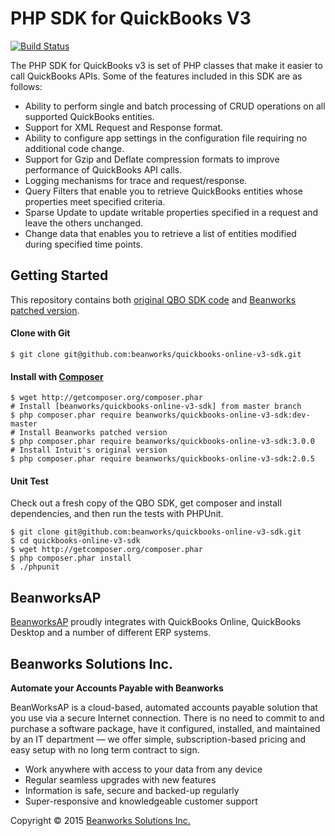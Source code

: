 # PHP SDK for QuickBooks V3

[![Build Status](https://api.travis-ci.org/beanworks/quickbooks-online-v3-sdk.svg?branch=master)](https://travis-ci.org/beanworks/quickbooks-online-v3-sdk)

The PHP SDK for QuickBooks v3 is set of PHP classes that make it easier to call QuickBooks APIs.  Some of the features included in this SDK are as follows:

- Ability to perform single and batch processing of CRUD operations on all supported QuickBooks entities.
- Support for XML Request and Response format.
- Ability to configure app settings in the configuration file requiring no additional code change.
- Support for Gzip and Deflate compression formats to improve performance of QuickBooks API calls.
- Logging mechanisms for trace and request/response.
- Query Filters that enable you to retrieve QuickBooks entities whose properties meet specified criteria.
- Sparse Update to update writable properties specified in a request and leave the others unchanged.
- Change data that enables you to retrieve a list of entities modified during specified time points.

## Getting Started

This repository contains both [original QBO SDK code](https://github.com/beanworks/quickbooks-online-v3-sdk/tree/intuit) and [Beanworks patched version](https://github.com/beanworks/quickbooks-online-v3-sdk/tree/beanworks).

#### Clone with Git

```shell
$ git clone git@github.com:beanworks/quickbooks-online-v3-sdk.git
```

#### Install with [Composer](https://getcomposer.org/)

```shell
$ wget http://getcomposer.org/composer.phar
# Install [beanworks/quickbooks-online-v3-sdk] from master branch
$ php composer.phar require beanworks/quickbooks-online-v3-sdk:dev-master
# Install Beanworks patched version
$ php composer.phar require beanworks/quickbooks-online-v3-sdk:3.0.0
# Install Intuit's original version
$ php composer.phar require beanworks/quickbooks-online-v3-sdk:2.0.5
```

#### Unit Test

Check out a fresh copy of the QBO SDK, get composer and install dependencies, and then run the tests with PHPUnit.

```shell
$ git clone git@github.com:beanworks/quickbooks-online-v3-sdk.git
$ cd quickbooks-online-v3-sdk
$ wget http://getcomposer.org/composer.phar
$ php composer.phar install
$ ./phpunit
```
## BeanworksAP

[BeanworksAP](https://beanworks.com) proudly integrates with QuickBooks Online, QuickBooks Desktop and a number of different ERP systems.

## Beanworks Solutions Inc.

**Automate your Accounts Payable with Beanworks**

BeanWorksAP is a cloud-based, automated accounts payable solution that you use via a secure Internet connection. There is no need to commit to and purchase a software package, have it configured, installed, and maintained by an IT department — we offer simple, subscription-based pricing and easy setup with no long term contract to sign.

- Work anywhere with access to your data from any device
- Regular seamless upgrades with new features
- Information is safe, secure and backed-up regularly
- Super-responsive and knowledgeable customer support

Copyright &copy; 2015 [Beanworks Solutions Inc.](https://beanworks.com/)
